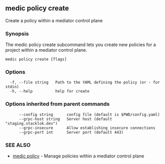 ## medic policy create

Create a policy within a mediator control plane

### Synopsis

The medic policy create subcommand lets you create new policies for a project
within a mediator control plane.

```
medic policy create [flags]
```

### Options

```
  -f, --file string   Path to the YAML defining the policy (or - for stdin)
  -h, --help          help for create
```

### Options inherited from parent commands

```
      --config string      config file (default is $PWD/config.yaml)
      --grpc-host string   Server host (default "staging.stacklok.dev")
      --grpc-insecure      Allow establishing insecure connections
      --grpc-port int      Server port (default 443)
```

### SEE ALSO

* [medic policy](medic_policy.md)	 - Manage policies within a mediator control plane

